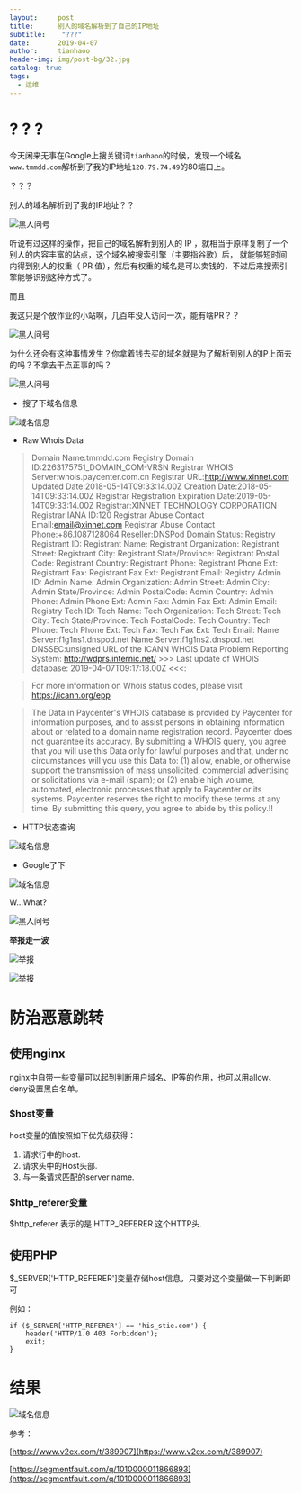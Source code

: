 ```yaml
---
layout:     post
title:      别人的域名解析到了自己的IP地址
subtitle:    "???"
date:       2019-04-07
author:     tianhaoo
header-img: img/post-bg/32.jpg
catalog: true
tags:
  - 运维
---
```


# ? ? ?

今天闲来无事在Google上搜关键词`tianhaoo`的时候，发现一个域名`www.tmmdd.com`解析到了我的IP地址`120.79.74.49`的80端口上。

？？？

别人的域名解析到了我的IP地址？？

![黑人问号](2019-04-07-别人的域名解析到了自己的IP地址/img/heirenwenhao1.jpg)

听说有过这样的操作，把自己的域名解析到别人的 IP ，就相当于原样复制了一个别人的内容丰富的站点，这个域名被搜索引擎（主要指谷歌）后，
就能够短时间内得到别人的权重（ PR 值），然后有权重的域名是可以卖钱的，不过后来搜索引擎能够识别这种方式了。

而且

我这只是个放作业的小站啊，几百年没人访问一次，能有啥PR？？

![黑人问号](2019-04-07-别人的域名解析到了自己的IP地址/img/heirenwenhao2.jpg)

为什么还会有这种事情发生？你拿着钱去买的域名就是为了解析到别人的IP上面去的吗？不拿去干点正事的吗？

![黑人问号](2019-04-07-别人的域名解析到了自己的IP地址/img/heirenwenhao3.jpg)

* 搜了下域名信息

![域名信息](2019-04-07-别人的域名解析到了自己的IP地址/img/yumingxinxi1.jpg)

* Raw Whois Data

> Domain Name:tmmdd.com
Registry Domain ID:2263175751_DOMAIN_COM-VRSN
Registrar WHOIS Server:whois.paycenter.com.cn
Registrar URL:http://www.xinnet.com
Updated Date:2018-05-14T09:33:14.00Z
Creation Date:2018-05-14T09:33:14.00Z
Registrar Registration Expiration Date:2019-05-14T09:33:14.00Z
Registrar:XINNET TECHNOLOGY CORPORATION
Registrar IANA ID:120
Registrar Abuse Contact Email:email@xinnet.com
Registrar Abuse Contact Phone:+86.1087128064
Reseller:DNSPod
Domain Status:
Registry Registrant ID:
Registrant Name:
Registrant Organization:
Registrant Street:
Registrant City:
Registrant State/Province:
Registrant Postal Code:
Registrant Country:
Registrant Phone:
Registrant Phone Ext:
Registrant Fax:
Registrant Fax Ext:
Registrant Email:
Registry Admin ID:
Admin Name:
Admin Organization:
Admin Street:
Admin City:
Admin State/Province:
Admin PostalCode:
Admin Country:
Admin Phone:
Admin Phone Ext:
Admin Fax:
Admin Fax Ext:
Admin Email:
Registry Tech ID:
Tech Name:
Tech Organization:
Tech Street:
Tech City:
Tech State/Province:
Tech PostalCode:
Tech Country:
Tech Phone:
Tech Phone Ext:
Tech Fax:
Tech Fax Ext:
Tech Email:
Name Server:f1g1ns1.dnspod.net
Name Server:f1g1ns2.dnspod.net
DNSSEC:unsigned
URL of the ICANN WHOIS Data Problem Reporting System: http://wdprs.internic.net/
> \>\>\> Last update of WHOIS database: 2019-04-07T09:17:18.00Z <<<: 

> For more information on Whois status codes, please visit https://icann.org/epp

> The Data in Paycenter's WHOIS database is provided by Paycenter
for information purposes, and to assist persons in obtaining
information about or related to a domain name registration record.
Paycenter does not guarantee its accuracy.  By submitting
a WHOIS query, you agree that you will use this Data only
for lawful purposes and that, 
under no circumstances will you use this Data to:
(1) allow, enable, or otherwise support the transmission
of mass unsolicited, commercial advertising or solicitations
via e-mail (spam); or
(2) enable high volume, automated, electronic processes that
apply to Paycenter or its systems.
Paycenter reserves the right to modify these terms at any time.
By submitting this query, you agree to abide by this policy.!!

* HTTP状态查询

![域名信息](2019-04-07-别人的域名解析到了自己的IP地址/img/yumingxinxi3.jpg)

* Google了下

![域名信息](2019-04-07-别人的域名解析到了自己的IP地址/img/yumingxinxi2.jpg)

W...What?

![黑人问号](2019-04-07-别人的域名解析到了自己的IP地址/img/heirenwenhao4.jpg)

**举报走一波**

![举报](2019-04-07-别人的域名解析到了自己的IP地址/img/jubao1.jpg)

![举报](2019-04-07-别人的域名解析到了自己的IP地址/img/jubao2.jpg)

# 防治恶意跳转

## 使用nginx

nginx中自带一些变量可以起到判断用户域名、IP等的作用，也可以用allow、deny设置黑白名单。

### $host变量

host变量的值按照如下优先级获得：

1. 请求行中的host.
2. 请求头中的Host头部.
3. 与一条请求匹配的server name.

### $http_referer变量

$http_referer 表示的是 HTTP_REFERER 这个HTTP头.

## 使用PHP

$_SERVER['HTTP_REFERER']变量存储host信息，只要对这个变量做一下判断即可

例如：
```
if ($_SERVER['HTTP_REFERER'] == 'his_stie.com') {
    header('HTTP/1.0 403 Forbidden');
    exit;
}
```

# 结果

![域名信息](2019-04-07-别人的域名解析到了自己的IP地址/img/jieguo.jpg)


参考：

[https://www.v2ex.com/t/389907](https://www.v2ex.com/t/389907)

[https://segmentfault.com/q/1010000011866893](https://segmentfault.com/q/1010000011866893)




